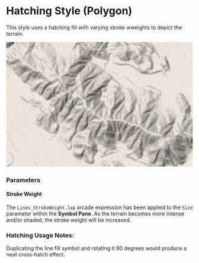 # Hatching Style (Polygon)
This style uses a hatching fill with varying stroke wweights to depict the terrain.

![Hatched Terrain Polygons](https://github.com/WarrenDz/terrain-aware/blob/main/Images/SanFran_HatchLines_wd.png)

### Parameters
#### Stroke Weight
The `Lines_StrokeWeight.lxp` arcade expression has been applied to the `Size` parameter within the **Symbol Pane**. As the terrain becomes more intense and/or shaded, the stroke weight will be increased.

### Hatching Usage Notes:
Duplicating the line fill symbol and rotating it 90 degrees would produce a neat cross-hatch effect.

